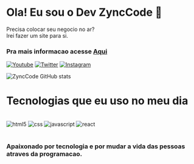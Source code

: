 # Ola! Eu sou o Dev ZyncCode 👋
Precisa colocar seu negocio no ar?<br/>
Irei fazer um site para si.<br/>
### Pra mais informacao acesse [Aqui](https://www.youtube.com)

[![Youtube](https://img.shields.io/badge/YouTube-FF0000?style=for-the-badge&logo=youtube&logoColor=white)](https://www.youtube.com/@ZyncCode)
[![Twitter](https://img.shields.io/badge/Twitter-1DA1F2?style=for-the-badge&logo=twitter&logoColor=white)](https://www.youtube.com/zynccode)
[![Instagram](https://img.shields.io/badge/Instagram-E4405F?style=for-the-badge&logo=instagram&logoColor=white)](https://www.instagram.com/devzynccode)

![ZyncCode GitHub stats](https://github-readme-stats.vercel.app/api?username=zynccode&show_icons=true&theme=dracula)

# Tecnologias que eu uso no meu dia

<div style="display: inline_block"><br/>
    <img alt="html5" src="https://img.shields.io/badge/HTML5-E34F26?style=for-the-badge&logo=html5&logoColor=white" />
    <img alt="css" src="https://img.shields.io/badge/CSS3-1572B6?style=for-the-badge&logo=css3&logoColor=white" />
    <img alt="javascript" src="https://img.shields.io/badge/JavaScript-F7DF1E?style=for-the-badge&logo=javascript&logoColor=black" />
    <img alt="react" src="https://img.shields.io/badge/React-20232A?style=for-the-badge&logo=react&logoColor=61DAFB" />

</div><br/>

### Apaixonado por tecnologia e por mudar a vida das pessoas atraves da programacao.
